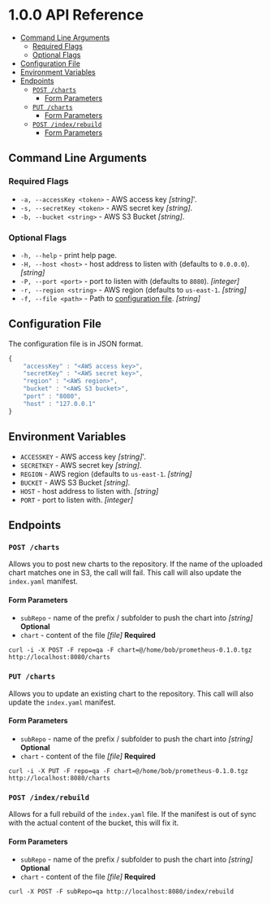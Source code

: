 # 1.0.0 API Reference

<!-- START doctoc generated TOC please keep comment here to allow auto update -->
<!-- DON'T EDIT THIS SECTION, INSTEAD RE-RUN doctoc TO UPDATE -->


- [Command Line Arguments](#command-line-arguments)
  - [Required Flags](#required-flags)
  - [Optional Flags](#optional-flags)
- [Configuration File](#configuration-file)
- [Environment Variables](#environment-variables)
- [Endpoints](#endpoints)
  - [`POST /charts`](#post-charts)
    - [Form Parameters](#form-parameters)
  - [`PUT /charts`](#put-charts)
    - [Form Parameters](#form-parameters-1)
  - [`POST /index/rebuild`](#post-indexrebuild)
    - [Form Parameters](#form-parameters-2)

<!-- END doctoc generated TOC please keep comment here to allow auto update -->

## Command Line Arguments

### Required Flags

- `-a, --accessKey <token>` - AWS access key *[string]*'.
- `-s, --secretKey <token>` - AWS secret key *[string]*.
- `-b, --bucket <string>` - AWS S3 Bucket *[string]*.

### Optional Flags

- `-h, --help` - print help page.
- `-H, --host <host>` - host address to listen with (defaults to `0.0.0.0`). *[string]*
- `-P, --port <port>` - port to listen with (defaults to `8080`). *[integer]*
- `-r, --region <string>` - AWS region (defaults to `us-east-1`. *[string]*
- `-f, --file <path>` - Path to [configuration file](#configuration-file). *[string]*

## Configuration File

The configuration file is in JSON format.

```Javascript
{
    "accessKey" : "<AWS access key>",
    "secretKey" : "<AWS secret key>",
    "region" : "<AWS region>",
    "bucket" : "<AWS S3 bucket>",
    "port" : "8080",
    "host" : "127.0.0.1"
}
```

## Environment Variables

- `ACCESSKEY` - AWS access key *[string]*'.
- `SECRETKEY` - AWS secret key *[string]*.
- `REGION` - AWS region (defaults to `us-east-1`. *[string]*
- `BUCKET` - AWS S3 Bucket *[string]*.
- `HOST` - host address to listen with. *[string]*
- `PORT` - port to listen with. *[integer]*

## Endpoints

### `POST /charts`
Allows you to post new charts to the repository.  If the name of the uploaded chart matches one in S3, the call will fail.  This call will also update the `index.yaml` manifest.

#### Form Parameters
- `subRepo` - name of the prefix / subfolder to push the chart into *[string]* **Optional**
- `chart` - content of the file *[file]* **Required**

```
curl -i -X POST -F repo=qa -F chart=@/home/bob/prometheus-0.1.0.tgz http://localhost:8080/charts
```

### `PUT /charts`
Allows you to update an existing chart to the repository.  This call will also update the `index.yaml` manifest.

#### Form Parameters
- `subRepo` - name of the prefix / subfolder to push the chart into *[string]* **Optional**
- `chart` - content of the file *[file]* **Required**

```
curl -i -X PUT -F repo=qa -F chart=@/home/bob/prometheus-0.1.0.tgz http://localhost:8080/charts
```

### `POST /index/rebuild`
Allows for a full rebuild of the `index.yaml` file.  If the manifest is out of sync with the actual content of the bucket, this will fix it.

#### Form Parameters
- `subRepo` - name of the prefix / subfolder to push the chart into *[string]* **Optional**
- `chart` - content of the file *[file]* **Required**

```
curl -X POST -F subRepo=qa http://localhost:8080/index/rebuild
```


